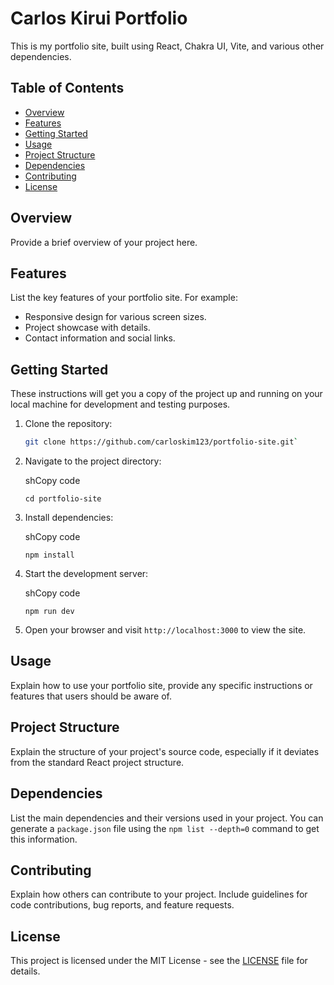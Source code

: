 # Carlos Kirui Portfolio 

This is my portfolio site, built using React, Chakra UI, Vite, and various other dependencies.

## Table of Contents
- [Overview](#overview)
- [Features](#features)
- [Getting Started](#getting-started)
- [Usage](#usage)
- [Project Structure](#project-structure)
- [Dependencies](#dependencies)
- [Contributing](#contributing)
- [License](#license)

## Overview

Provide a brief overview of your project here.

## Features

List the key features of your portfolio site. For example:
- Responsive design for various screen sizes.
- Project showcase with details.
- Contact information and social links.

## Getting Started

These instructions will get you a copy of the project up and running on your local machine for development and testing purposes.

1. Clone the repository:
   ```sh
   git clone https://github.com/carloskim123/portfolio-site.git` 

2.  Navigate to the project directory:
    
    shCopy code
    
    `cd portfolio-site` 
    
3.  Install dependencies:
    
    shCopy code
    
    `npm install` 
    
4.  Start the development server:
    
    shCopy code
    
    `npm run dev` 
    
5.  Open your browser and visit `http://localhost:3000` to view the site.
    

## Usage

Explain how to use your portfolio site, provide any specific instructions or features that users should be aware of.

## Project Structure

Explain the structure of your project's source code, especially if it deviates from the standard React project structure.

## Dependencies

List the main dependencies and their versions used in your project. You can generate a `package.json` file using the `npm list --depth=0` command to get this information.

## Contributing

Explain how others can contribute to your project. Include guidelines for code contributions, bug reports, and feature requests.

## License

This project is licensed under the MIT License - see the [LICENSE](https://chat.openai.com/c/LICENSE) file for details.
